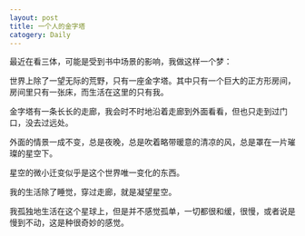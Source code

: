 ```yaml
---
layout: post
title: 一个人的金字塔
catogery: Daily
---
```


最近在看三体，可能是受到书中场景的影响，我做这样一个梦：  

世界上除了一望无际的荒野，只有一座金字塔。其中只有一个巨大的正方形房间，房间里只有一张床，而生活在这里的只有我。  

金字塔有一条长长的走廊，我会时不时地沿着走廊到外面看看，但也只走到过门口，没去过远处。  

外面的情景一成不变，总是夜晚，总是吹着略带暖意的清凉的风，总是罩在一片璀璨的星空下。  

星空的微小迁变似乎是这个世界唯一变化的东西。  

我的生活除了睡觉，穿过走廊，就是凝望星空。  

我孤独地生活在这个星球上，但是并不感觉孤单，一切都很和缓，很慢，或者说是慢到不动，这是种很奇妙的感觉。
